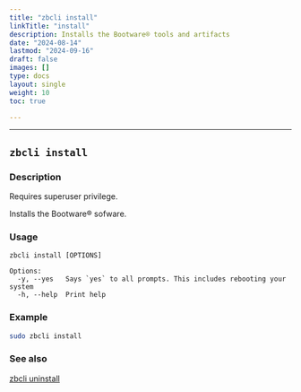```yaml
---
title: "zbcli install"
linkTitle: "install"
description: Installs the Bootware® tools and artifacts
date: "2024-08-14"
lastmod: "2024-09-16"
draft: false
images: []
type: docs
layout: single
weight: 10
toc: true

---
```


-----

## `zbcli install`

### Description

Requires superuser privilege.  

Installs the Bootware® sofware. 

### Usage

```
zbcli install [OPTIONS]

Options:
  -y, --yes   Says `yes` to all prompts. This includes rebooting your system
  -h, --help  Print help
```

### Example

```bash
sudo zbcli install
```

### See also

[zbcli uninstall](../uninstall)

